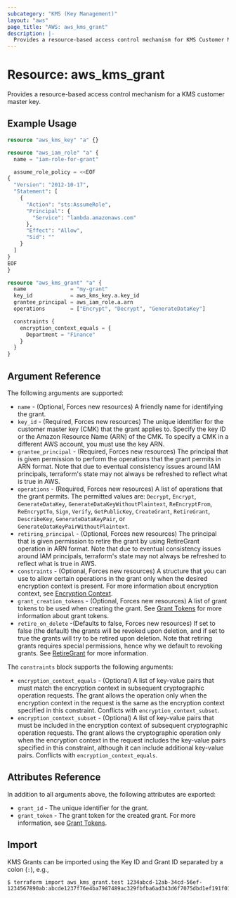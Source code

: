 ```yaml
---
subcategory: "KMS (Key Management)"
layout: "aws"
page_title: "AWS: aws_kms_grant"
description: |-
  Provides a resource-based access control mechanism for KMS Customer Master Keys.
---
```


# Resource: aws_kms_grant

Provides a resource-based access control mechanism for a KMS customer master key.

## Example Usage

```terraform
resource "aws_kms_key" "a" {}

resource "aws_iam_role" "a" {
  name = "iam-role-for-grant"

  assume_role_policy = <<EOF
{
  "Version": "2012-10-17",
  "Statement": [
    {
      "Action": "sts:AssumeRole",
      "Principal": {
        "Service": "lambda.amazonaws.com"
      },
      "Effect": "Allow",
      "Sid": ""
    }
  ]
}
EOF
}

resource "aws_kms_grant" "a" {
  name              = "my-grant"
  key_id            = aws_kms_key.a.key_id
  grantee_principal = aws_iam_role.a.arn
  operations        = ["Encrypt", "Decrypt", "GenerateDataKey"]

  constraints {
    encryption_context_equals = {
      Department = "Finance"
    }
  }
}
```

## Argument Reference

The following arguments are supported:

* `name` - (Optional, Forces new resources) A friendly name for identifying the grant.
* `key_id` - (Required, Forces new resources) The unique identifier for the customer master key (CMK) that the grant applies to. Specify the key ID or the Amazon Resource Name (ARN) of the CMK. To specify a CMK in a different AWS account, you must use the key ARN.
* `grantee_principal` - (Required, Forces new resources) The principal that is given permission to perform the operations that the grant permits in ARN format. Note that due to eventual consistency issues around IAM principals, terraform's state may not always be refreshed to reflect what is true in AWS.
* `operations` - (Required, Forces new resources) A list of operations that the grant permits. The permitted values are: `Decrypt`, `Encrypt`, `GenerateDataKey`, `GenerateDataKeyWithoutPlaintext`, `ReEncryptFrom`, `ReEncryptTo`, `Sign`, `Verify`, `GetPublicKey`, `CreateGrant`, `RetireGrant`, `DescribeKey`, `GenerateDataKeyPair`, or `GenerateDataKeyPairWithoutPlaintext`.
* `retiring_principal` - (Optional, Forces new resources) The principal that is given permission to retire the grant by using RetireGrant operation in ARN format. Note that due to eventual consistency issues around IAM principals, terraform's state may not always be refreshed to reflect what is true in AWS.
* `constraints` - (Optional, Forces new resources) A structure that you can use to allow certain operations in the grant only when the desired encryption context is present. For more information about encryption context, see [Encryption Context](http://docs.aws.amazon.com/kms/latest/developerguide/encryption-context.html).
* `grant_creation_tokens` - (Optional, Forces new resources) A list of grant tokens to be used when creating the grant. See [Grant Tokens](http://docs.aws.amazon.com/kms/latest/developerguide/concepts.html#grant_token) for more information about grant tokens.
* `retire_on_delete` -(Defaults to false, Forces new resources) If set to false (the default) the grants will be revoked upon deletion, and if set to true the grants will try to be retired upon deletion. Note that retiring grants requires special permissions, hence why we default to revoking grants.
  See [RetireGrant](https://docs.aws.amazon.com/kms/latest/APIReference/API_RetireGrant.html) for more information.

The `constraints` block supports the following arguments:

* `encryption_context_equals` - (Optional) A list of key-value pairs that must match the encryption context in subsequent cryptographic operation requests. The grant allows the operation only when the encryption context in the request is the same as the encryption context specified in this constraint. Conflicts with `encryption_context_subset`.
* `encryption_context_subset` - (Optional) A list of key-value pairs that must be included in the encryption context of subsequent cryptographic operation requests. The grant allows the cryptographic operation only when the encryption context in the request includes the key-value pairs specified in this constraint, although it can include additional key-value pairs. Conflicts with `encryption_context_equals`.

## Attributes Reference

In addition to all arguments above, the following attributes are exported:

* `grant_id` - The unique identifier for the grant.
* `grant_token` - The grant token for the created grant. For more information, see [Grant Tokens](http://docs.aws.amazon.com/kms/latest/developerguide/concepts.html#grant_token).

## Import

KMS Grants can be imported using the Key ID and Grant ID separated by a colon (`:`), e.g.,

```
$ terraform import aws_kms_grant.test 1234abcd-12ab-34cd-56ef-1234567890ab:abcde1237f76e4ba7987489ac329fbfba6ad343d6f7075dbd1ef191f0120514
```
